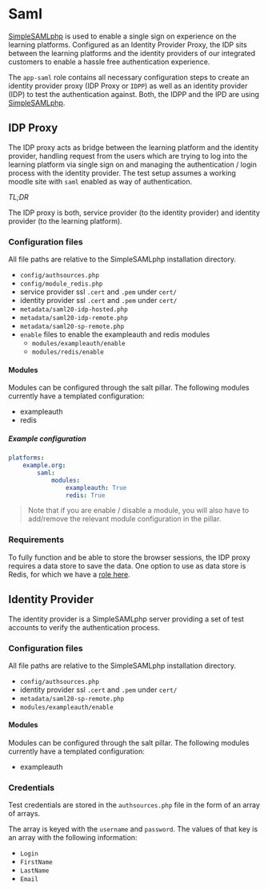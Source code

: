 # Saml

[SimpleSAMLphp](https://simplesamlphp.org/docs/stable/) is used to enable a single sign on experience on the learning platforms. Configured as an Identity Provider Proxy, the IDP sits between the learning platforms and the identity providers of our integrated customers to enable a hassle free authentication experience. 

The `app-saml` role contains all necessary configuration steps to create an identity provider proxy (IDP Proxy or `IDPP`) as well as an identity provider (IDP) to test the authentication against. Both, the IDPP and the IPD are using [SimpleSAMLphp](https://simplesamlphp.org/docs/stable/).

## IDP Proxy

The IDP proxy acts as bridge between the learning platform and the identity provider, handling request from the users which are trying to log into the learning platform via single sign on and managing the authentication / login process with the identity provider. The test setup assumes a working moodle site with `saml` enabled as way of authentication.

*TL;DR*

The IDP proxy is both, service provider (to the identity provider) and identity provider (to the learning platform).

### Configuration files

All file paths are relative to the SimpleSAMLphp installation directory.

* `config/authsources.php`
* `config/module_redis.php`
* service provider ssl `.cert` and `.pem` under `cert/`
* identity provider ssl `.cert` and `.pem` under `cert/`
* `metadata/saml20-idp-hosted.php`
* `metadata/saml20-idp-remote.php`
* `metadata/saml20-sp-remote.php`
* `enable` files to enable the exampleauth and redis modules
    * `modules/exampleauth/enable`
    * `modules/redis/enable`

#### Modules

Modules can be configured through the salt pillar. The following modules currently have a templated configuration: 

* exampleauth
* redis

##### Example configuration

```yaml
platforms:
    example.org:
        saml:
            modules:
                exampleauth: True
                redis: True
```

> Note that if you are enable / disable a module, you will also have to add/remove the relevant module configuration in the pillar.

### Requirements

To fully function and be able to store the browser sessions, the IDP proxy requires a data store to save the data.
One option to use as data store is Redis, for which we have a [role here](../redis.md).

## Identity Provider

The identity provider is a SimpleSAMLphp server providing a set of test accounts to verify the authentication process.

### Configuration files

All file paths are relative to the SimpleSAMLphp installation directory.

* `config/authsources.php`
* identity provider ssl `.cert` and `.pem` under `cert/`
* `metadata/saml20-sp-remote.php`
* `modules/exampleauth/enable`

#### Modules

Modules can be configured through the salt pillar. The following modules currently have a templated configuration: 

* exampleauth

### Credentials

Test credentials are stored in the `authsources.php` file in the form of an array of arrays.

The array is keyed with the `username` and `password`. The values of that key is an array with the following information:

* `Login`
* `FirstName`
* `LastName`
* `Email`
